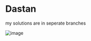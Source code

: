 # Dastan
my solutions are in seperate branches

![image](https://user-images.githubusercontent.com/46351048/211605457-38163a46-c3a1-461b-9b3f-1eb10a93dc31.png)

